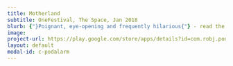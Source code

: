 ```yaml
---
title: Motherland
subtitle: OneFestival, The Space, Jan 2018
blurb: {"}Poignant, eye-opening and frequently hilarious{"} - read the reviews! [theatrebox](https://theatrebox.blog/2018/01/12/programme-b-the-one-festival-the-space/){:target="_blank"} and [The Upcoming](https://www.theupcoming.co.uk/2018/01/11/the-one-festival-programme-b-at-the-space-a-heady-mix-of-gender-race-depression-redemption-and-lots-of-laughs-theatre-review){:target="_blank"}.
image:
project-url: https://play.google.com/store/apps/details?id=com.robj.podalarm
layout: default
modal-id: c-podalarm
---
```

